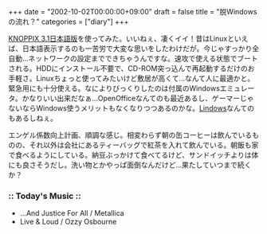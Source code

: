 +++
date = "2002-10-02T00:00:00+09:00"
draft = false
title = "脱Windowsの流れ？"
categories = ["diary"]
+++

<a href="http://unit.aist.go.jp/it/knoppix/">KNOPPIX 3.1日本語版</a>を使ってみた。いいねぇ、凄くイイ！昔はLinuxといえば、日本語表示するのも一苦労で大変な思いをしたわけだが。今じゃすっかり全自動...ネットワークの設定までできちゃうんですな。速攻で使える状態でブートされる。HDDにインストール不要で、CD-ROM突っ込んで再起動するだけのお手軽さ。Linuxちょっと使ってみたいけど敷居が高くて...なんて人に最適かと。緊急用にも十分使える。なによりびっくりしたのは付属のWindowsエミュレータ。かなりいい出来だなぁ...OpenOfficeなんてのも最近あるし、ゲーマーじゃないならWindows使うメリットもなくなりつつあるのかな。<a href="http://info.lindows.com/screenshots/screenshot_gallery.htm">Lindows</a>なんてのもあるしねぇ。

エンゲル係数向上計画、順調な感じ。相変わらず朝の缶コーヒーは飲んでいるものの、それ以外は会社にあるティーバッグで紅茶を入れて飲んでいる。朝飯も家で食べるようにしている。納豆ぶっかけて食べてるけど、サンドイッチよりは体にも良さそうだし。洗い物とかやっぱ面倒なんだけど...果たしていつまで続くか？

<h3>:: Today's Music ::</h3>
<ul>
<li>...And Justice For All / Metallica</li>
<li>Live &amp; Loud / Ozzy Osbourne</li>
</ul>
